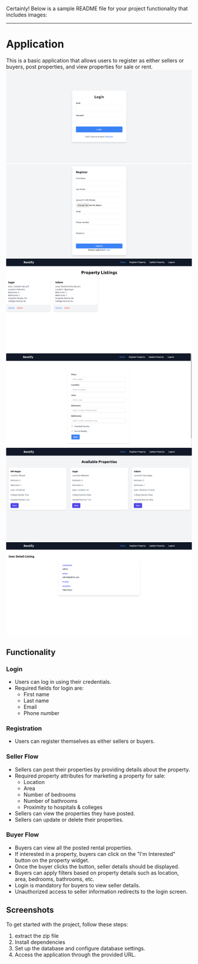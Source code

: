 Certainly! Below is a sample README file for your project functionality that includes images:

---

# Application

This is a basic application that allows users to register as either sellers or buyers, post properties, and view properties for sale or rent.
![alt text](./appimages/Screenshot%20from%202024-05-19%2005-10-52.png)
![alt text](./appimages/Screenshot%20from%202024-05-19%2005-10-59.png)
![alt text](./appimages/Screenshot%20from%202024-05-19%2005-10-30.png)
![alt text](./appimages/Screenshot%20from%202024-05-19%2005-10-11.png)
![alt text](./appimages/Screenshot%20from%202024-05-19%2005-10-04.png)
![alt text](./appimages/Screenshot%20from%202024-05-19%2005-17-10.png)

## Functionality

### Login

- Users can log in using their credentials.
- Required fields for login are:
  - First name
  - Last name
  - Email
  - Phone number

### Registration

- Users can register themselves as either sellers or buyers.

### Seller Flow

- Sellers can post their properties by providing details about the property.
- Required property attributes for marketing a property for sale:
  - Location
  - Area
  - Number of bedrooms
  - Number of bathrooms
  - Proximity to hospitals & colleges
- Sellers can view the properties they have posted.
- Sellers can update or delete their properties.

### Buyer Flow

- Buyers can view all the posted rental properties.
- If interested in a property, buyers can click on the "I'm Interested" button on the property widget.
- Once the buyer clicks the button, seller details should be displayed.
- Buyers can apply filters based on property details such as location, area, bedrooms, bathrooms, etc.
- Login is mandatory for buyers to view seller details.
- Unauthorized access to seller information redirects to the login screen.

## Screenshots


To get started with the project, follow these steps:

1. extract the zip file
2. Install dependencies 
3. Set up the database and configure database settings.
4. Access the application through the provided URL.

